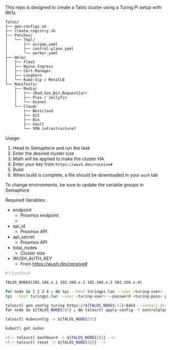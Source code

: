 This repo is designed to create a Talos cluster using a Turing Pi setup with RK1s.

```
Talos/
├── gen-configs.sh
├── create-registry.sh
├── Patches/
│   └── Tmpl/
│       ├── airgap.yaml
│       ├── control-plane.yaml
│       └── worker.yaml
├── Helm/
│   ├── Fleet
│   ├── Nginx-Ingress
│   ├── Cert-Manager
│   ├── Longhorn
│   └── Kube-Vip / MetalLB
└── Manifests/
    ├── Media/
    │   ├── {Rad,Son,Wiz,Request}arr
    │   ├── Plex / Jellyfin
    │   └── Usenet
    └── Cloud/
        ├── Nextcloud
        ├── Git
        ├── Bin
        ├── Vault
        └── VPN infrastructure?
```


Usage:
1. Head to Semaphore and run the task
2. Enter the desired cluster size
  1. Math will be applied to make the cluster HA
3. Enter your key from `https://wush.dev/receive#`
4. Build
5. When build is complete, a file should be downloaded in your `wush` tab


To change environments, be sure to update the variable groups in Semaphore

Required Variables:
- endpoint
  - Proxmox endpoint
  - <example>
- api_id
  - Proxmox API
- api_secret
  - Proxmox API
- total_nodes
  - Cluster size
- WUSH_AUTH_KEY
  - From https://wush.dev/receive#

```bash
#!/bin/bash

TALOS_NODES(192.168.x.1 192.168.x.2 192.168.x.3 192.168.x.4)

for node in 1 2 3 4 ; do tpi --host turingpi.lan --user <turing-user> --password <turing-pass> flash --image-path talos-arm64-turing-rk1_v1.6.3.raw -n $node ; done
tpi --host turingpi.lan --user <turing-user> --password <turing-pass> power on

talosctl gen config turing https://${TALOS_NODES[1]}:6443 --install-disk /dev/mmcblk0
for node in ${TALOS_NODES[@]} ; do talosctl apply-config -f controlplane.yaml -n ${TALOS_NODES[@]} -e ${TALOS_NODES[@]} --insecure ; done

talosctl kubeconfig -n ${TALOS_NODES[0]}

kubectl get nodes

<!-- talosctl dashboard -n ${TALOS_NODES[@]} -->
<!-- talosctl reset -n ${TALOS_NODES[@]} -->
```